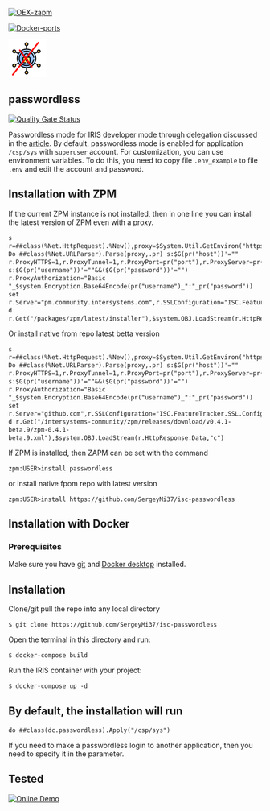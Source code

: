 
[![OEX-zapm](https://img.shields.io/badge/dynamic/json?url=https:%2F%2Fpm.community.intersystems.com%2Fpackages%2Fpasswordless%2F&label=ZPM-pm.community.intersystems.com&query=$.version&color=green&prefix=passwordless)](https://pm.community.intersystems.com/packages/passwordless)

[![Docker-ports](https://img.shields.io/badge/dynamic/yaml?color=blue&label=docker-compose&prefix=ports%20-%20&query=%24.services.iris.ports&url=https%3A%2F%2Fraw.githubusercontent.com%2Fsergeymi37%2Fisc-passwordless%2Fmaster%2Fdocker-compose.yml)](https://raw.githubusercontent.com/sergeymi37/isc-passwordless/master/docker-compose.yml)

![](https://github.com/SergeyMi37/isc-passwordless/blob/master/doc/passless.png)

## passwordless

[![Quality Gate Status](https://community.objectscriptquality.com/api/project_badges/measure?project=intersystems_iris_community%2Fzapm&metric=alert_status)](https://community.objectscriptquality.com/dashboard?id=intersystems_iris_community%2Fisc-passwordless)

Passwordless mode for IRIS developer mode through delegation discussed in the [article](https://github.com/SergeyMi37/isc-passwordless).
By default, passwordless mode is enabled for application `/csp/sys` with `superuser` account. For customization, you can use environment variables. To do this, you need to copy file `.env_example` to file `.env` and edit the account and password.

## Installation with ZPM

If the current ZPM instance is not installed, then in one line you can install the latest version of ZPM even with a proxy.
```
s r=##class(%Net.HttpRequest).%New(),proxy=$System.Util.GetEnviron("https_proxy") Do ##class(%Net.URLParser).Parse(proxy,.pr) s:$G(pr("host"))'="" r.ProxyHTTPS=1,r.ProxyTunnel=1,r.ProxyPort=pr("port"),r.ProxyServer=pr("host") s:$G(pr("username"))'=""&&($G(pr("password"))'="") r.ProxyAuthorization="Basic "_$system.Encryption.Base64Encode(pr("username")_":"_pr("password")) set r.Server="pm.community.intersystems.com",r.SSLConfiguration="ISC.FeatureTracker.SSL.Config" d r.Get("/packages/zpm/latest/installer"),$system.OBJ.LoadStream(r.HttpResponse.Data,"c")"
```
Or install native from repo latest betta version
```
s r=##class(%Net.HttpRequest).%New(),proxy=$System.Util.GetEnviron("https_proxy") Do ##class(%Net.URLParser).Parse(proxy,.pr) s:$G(pr("host"))'="" r.ProxyHTTPS=1,r.ProxyTunnel=1,r.ProxyPort=pr("port"),r.ProxyServer=pr("host") s:$G(pr("username"))'=""&&($G(pr("password"))'="") r.ProxyAuthorization="Basic "_$system.Encryption.Base64Encode(pr("username")_":"_pr("password")) set r.Server="github.com",r.SSLConfiguration="ISC.FeatureTracker.SSL.Config" d r.Get("/intersystems-community/zpm/releases/download/v0.4.1-beta.9/zpm-0.4.1-beta.9.xml"),$system.OBJ.LoadStream(r.HttpResponse.Data,"c")
```

If ZPM is installed, then ZAPM can be set with the command
```
zpm:USER>install passwordless
```
or install native fpom repo with latest version
```
zpm:USER>install https://github.com/SergeyMi37/isc-passwordless
```

## Installation with Docker

### Prerequisites
Make sure you have [git](https://git-scm.com/book/en/v2/Getting-Started-Installing-Git) and [Docker desktop](https://www.docker.com/products/docker-desktop) installed.

## Installation 
Clone/git pull the repo into any local directory

```
$ git clone https://github.com/SergeyMi37/isc-passwordless
```

Open the terminal in this directory and run:

```
$ docker-compose build
```

Run the IRIS container with your project:

```
$ docker-compose up -d
```
## By default, the installation will run
```
do ##class(dc.passwordless).Apply("/csp/sys")
```
If you need to make a passwordless login to another application, then you need to specify it in the parameter.

## Tested

[![Online Demo](https://img.shields.io/badge/Demo%20on-GCR-black)](https://passwordless.demo.community.intersystems.com/csp/sys/UtilHome.csp)
